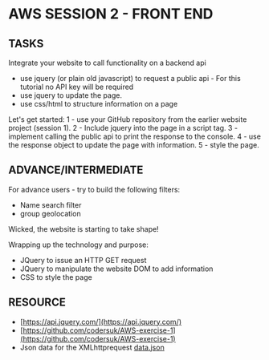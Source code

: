 # AWS SESSION 2  - FRONT END

## TASKS
Integrate your website to call functionality on a backend api
- use jquery (or plain old javascript) to request a public api - For this tutorial no API key will be required
- use jquery to update the page. 
- use css/html to structure information on a page


Let's get started:
1 - use your  GitHub repository from the earlier website project (session 1). 
2 - Include jquery into the page in a script tag. 
3 - implement calling the public api to print the response to the console. 
4 - use the response object to update the page with information. 
5 - style the page. 

## ADVANCE/INTERMEDIATE
For advance users - try to build the following filters:

- Name search filter
- group geolocation



Wicked, the website is starting to take shape! 

Wrapping up the technology and purpose:

- JQuery to issue an HTTP GET request
- JQuery to manipulate the website DOM to add information
- CSS to style the page

## RESOURCE

- [https://api.jquery.com/](https://api.jquery.com/)
- [https://github.com/codersuk/AWS-exercise-1](https://github.com/codersuk/AWS-exercise-1)
- Json data for the XMLhttprequest [data.json](https://codersuk-test.s3-eu-west-1.amazonaws.com/data.json)